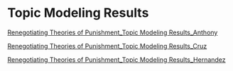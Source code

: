 # Topic Modeling Results

[Renegotiating Theories of Punishment_Topic Modeling Results_Anthony](./Anthony.html)

[Renegotiating Theories of Punishment_Topic Modeling Results_Cruz](./Cruz.html)

[Renegotiating Theories of Punishment_Topic Modeling Results_Hernandez](./Hernandez.html)
